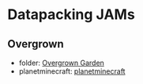# Datapacking JAMs

## Overgrown

- folder: [Overgrown Garden](./overgrown-garden)
- planetminecraft: [planetminecraft](https://www.planetminecraft.com/data-pack/overgrown-garden-5965915/)
